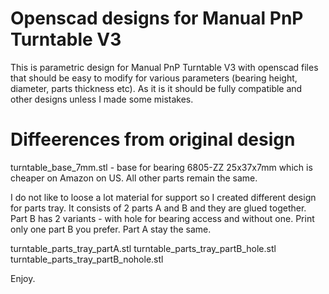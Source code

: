 # Openscad designs for Manual PnP Turntable V3

This is parametric design for Manual PnP Turntable V3 with openscad files that should be easy to modify for various parameters (bearing height, diameter, parts thickness etc). 
As it is it should be fully compatible and other designs unless I made some mistakes.

# Diffeerences from original design

turntable_base_7mm.stl - base for bearing 6805-ZZ 25x37x7mm which is cheaper on Amazon on US. All other parts remain the same.

I do not like to loose a lot material for support so I created different design for parts tray. It consists of 2 parts A and B and they are glued together. 
Part B has 2 variants - with hole for bearing access and without one. Print only one part B you prefer. Part A stay the same.

turntable_parts_tray_partA.stl
turntable_parts_tray_partB_hole.stl
turntable_parts_tray_partB_nohole.stl

Enjoy.

